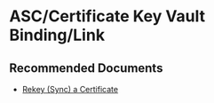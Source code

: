 <properties
	pageTitle="ASC/Certificate Key Vault Binding/Link"
	description="ASC/Certificate Key Vault Binding/Link"
	service="microsoft.asc"
	resource="asc"
	authors="cts-shrahman"
    ms.author="shrahman,curibe"
	displayOrder="1"
	selfHelpType="generic"
	supportTopicIds="32604392"
	resourceTags=""
	productPesIds="16512"
	cloudEnvironments="public, Fairfax"
	articleId="9628bbb6-fedd-4f5f-ab9a-c97c64099a59"
/>

# ASC/Certificate Key Vault Binding/Link

## **Recommended Documents**

* [Rekey (Sync) a Certificate](https://azure.github.io/AppService/2018/02/20/Troubleshooting-Tools-for-App-Service-Certificate.html)

